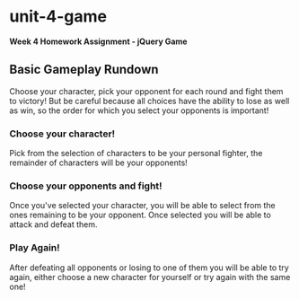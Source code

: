 # unit-4-game
**Week 4 Homework Assignment - jQuery Game**
## Basic Gameplay Rundown
Choose your character, pick your opponent for each round and fight them to victory! But be careful because all choices have the ability to lose as well as win, so the order for which you select your opponents is important!
### Choose your character!
Pick from the selection of characters to be your personal fighter, the remainder of characters will be your opponents!
### Choose your opponents and fight!
Once you've selected your character, you will be able to select from the ones remaining to be your opponent. Once selected you will be able to attack
and defeat them.
### Play Again!
After defeating all opponents or losing to one of them you will be able to try again, either choose a new character for yourself or try again with the same one!
